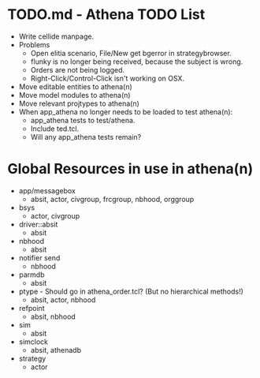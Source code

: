 # TODO.md - Athena TODO List

- Write cellide manpage.
- Problems
  - Open elitia scenario, File/New get bgerror in strategybrowser.
  - flunky <Sync> is no longer being received, because the subject is wrong.
  - Orders are not being logged.
  - Right-Click/Control-Click isn't working on OSX.
- Move editable entities to athena(n)
- Move model modules to athena(n)
- Move relevant projtypes to athena(n)
- When app_athena no longer needs to be loaded to test athena(n):
  - app_athena tests to test/athena.
  - Include ted.tcl.
  - Will any app_athena tests remain?

# Global Resources in use in athena(n)

- app/messagebox
  - absit, actor, civgroup, frcgroup, nbhood, orggroup
- bsys
  - actor, civgroup
- driver::absit
  - absit
- nbhood
  - absit
- notifier send
  - nbhood
- parmdb
  - absit
- ptype - Should go in athena_order.tcl? (But no hierarchical methods!)
  - absit, actor, nbhood
- refpoint
  - absit, nbhood
- sim
  - absit
- simclock
  - absit, athenadb
- strategy
  - actor


